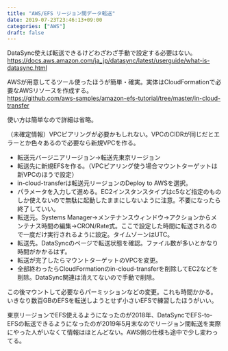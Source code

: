 ```yaml
---
title: "AWS/EFS リージョン間データ転送"
date: 2019-07-23T23:46:13+09:00
categories: ["AWS"]
draft: false
---
```


DataSync使えば転送できるけどわざわざ手動で設定する必要はない。  
https://docs.aws.amazon.com/ja_jp/datasync/latest/userguide/what-is-datasync.html

AWSが用意してるツール使ったほうが簡単・確実。実体はCloudFormationで必要なAWSリソースを作成する。  
https://github.com/aws-samples/amazon-efs-tutorial/tree/master/in-cloud-transfer

使い方は簡単なので詳細は省略。

（未確定情報）VPCピアリングが必要かもしれない。VPCのCIDRが同じだとエラーとか色々あるので必要なら新規VPCを作る。

- 転送元バージニアリージョン→転送先東京リージョン
- 転送先に新規EFSを作る。（VPCピアリング使う場合マウントターゲットは新VPCのほうで設定）
- in-cloud-transferは転送元リージョンのDeploy to AWSを選択。
- パラメータを入力して進める。EC2インスタンスタイプはc5など指定のものしか使えないので無駄に起動したままにしないように注意。不要になったら終了していい。
- 転送元。Systems Manager→メンテナンスウィンドウ→アクションからメンテナス時間の編集→CRON/Rate式。ここで設定した時間に転送されるので一度だけ実行されるように設定。タイムゾーンはUTC。
- 転送先。DataSyncのページで転送状態を確認。ファイル数が多いとかなり時間がかかるはず。
- 転送が完了したらマウントターゲットのVPCを変更。
- 全部終わったらCloudFormationのin-cloud-transferを削除してEC2などを削除。DataSync関連は消えてないので手動で削除。

この後マウントして必要ならパーミッションなどの変更。これも時間かかる。  
いきなり数百GBのEFSを転送しようとせず小さいEFSで練習したほうがいい。


東京リージョンでEFS使えるようになったのが2018年、DataSyncでEFS-to-EFSの転送できるようになったのが2019年5月末なのでリージョン間転送を実際にやった人がいなくて情報はほとんどない。AWS側の仕様も途中で少し変わってる。